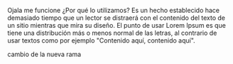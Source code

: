 Ojala me funcione
¿Por qué lo utilizamos?
Es un hecho establecido hace demasiado tiempo que un lector
se distraerá con el contenido del texto de un sitio mientras que mira su diseño.
El punto de usar Lorem Ipsum es que tiene una distribución más o menos normal de las letras,
al contrario de usar textos como por ejemplo "Contenido aquí, contenido aquí".

cambio de la nueva rama